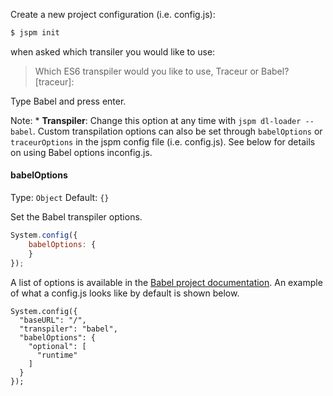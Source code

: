 Create a new project configuration (i.e. config.js):

```sh
$ jspm init
```
when asked which transiler you would like to use:

> Which ES6 transpiler would you like to use, Traceur or Babel? [traceur]:

Type Babel and press enter.

Note: * **Transpiler**: Change this option at any time with `jspm dl-loader --babel`. Custom transpilation options can also be set through `babelOptions` or `traceurOptions` in the jspm config file (i.e. config.js). See below for details on using Babel options inconfig.js.

#### babelOptions
Type: `Object`
Default: `{}`

Set the Babel transpiler options.

```javascript
System.config({
    babelOptions: {
    }
});
```

A list of options is available in the [Babel project documentation](https://babeljs.io/docs/usage/options/). An example of what a config.js looks like by default is shown below.

```
System.config({
  "baseURL": "/",
  "transpiler": "babel",
  "babelOptions": {
    "optional": [
      "runtime"
    ]
  }
});
```



